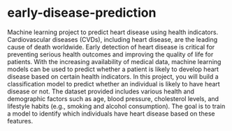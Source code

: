 # early-disease-prediction
Machine learning project to predict heart disease using health indicators. 
Cardiovascular diseases (CVDs), including heart disease, are the leading cause of death
worldwide. Early detection of heart disease is critical for preventing serious health outcomes
and improving the quality of life for patients. With the increasing availability of medical data,
machine learning models can be used to predict whether a patient is likely to develop heart
disease based on certain health indicators.
In this project, you will build a classification model to predict whether an individual is likely to
have heart disease or not. The dataset provided includes various health and demographic
factors such as age, blood pressure, cholesterol levels, and lifestyle habits (e.g., smoking
and alcohol consumption). The goal is to train a model to identify which individuals have
heart disease based on these features.

